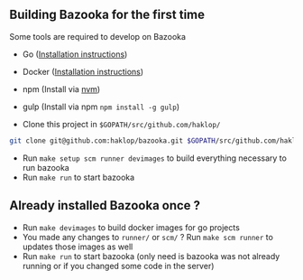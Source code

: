 ## Building Bazooka for the first time

Some tools are required to develop on Bazooka

* Go ([Installation instructions](https://golang.org/doc/install))
* Docker ([Installation instructions](https://docs.docker.com/installation/))
* npm (Install via [nvm](https://github.com/creationix/nvm))
* gulp (Install via npm `npm install -g gulp`)

* Clone this project in `$GOPATH/src/github.com/haklop/`

```bash
git clone git@github.com:haklop/bazooka.git $GOPATH/src/github.com/haklop/
```

* Run `make setup scm runner devimages` to build everything necessary to run bazooka
* Run `make run` to start bazooka

## Already installed Bazooka once ?

* Run `make devimages` to build docker images for go projects
* You made any changes to `runner/` or `scm/` ? Run `make scm runner` to updates those images as well
* Run `make run` to start bazooka (only need is bazooka was not already running or if you changed some code in the server)
